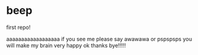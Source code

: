 # beep
first repo!

aaaaaaaaaaaaaaaaaa
if you see me please say awawawa or pspspsps
you will make my brain very happy
ok thanks bye!!!!!
